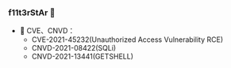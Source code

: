 ### f11t3rStAr 👋

- 🔭 CVE、CNVD：
  - CVE-2021-45232(Unauthorized Access Vulnerability RCE)
  - CNVD-2021-08422(SQLi)
  - CNVD-2021-13441(GETSHELL)
